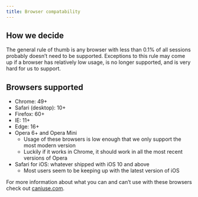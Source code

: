 ```yaml
---
title: Browser compatability
---
```


## How we decide

The general rule of thumb is any browser with less than 0.1% of all sessions probably doesn’t need to be supported. Exceptions to this rule may come up if a browser has relatively low usage, is no longer supported, and is very hard for us to support.

## Browsers supported

- Chrome: 49+
- Safari (desktop): 10+
- Firefox: 60+
- IE: 11+
- Edge: 16+
- Opera 6+ and Opera Mini
  - Usage of these browsers is low enough that we only support the most modern version
  - Luckily if it works in Chrome, it should work in all the most recent versions of Opera
- Safari for iOS: whatever shipped with iOS 10 and above
  - Most users seem to be keeping up with the latest version of iOS

For more information about what you can and can’t use with these browsers check out [caniuse.com](https://caniuse.com/).